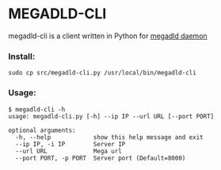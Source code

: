 # MEGADLD-CLI
megadld-cli is a client written in Python for [megadld daemon](https://github.com/arrase/megadld)

### Install:
```
sudo cp src/megadld-cli.py /usr/local/bin/megadld-cli
```

### Usage:
```
$ megadld-cli -h
usage: megadld-cli.py [-h] --ip IP --url URL [--port PORT]

optional arguments:
  -h, --help            show this help message and exit
  --ip IP, -i IP        Server IP
  --url URL             Mega url
  --port PORT, -p PORT  Server port (Default=8000)

```